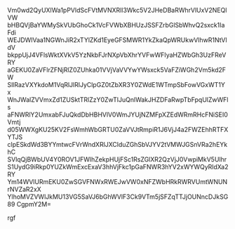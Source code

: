 Vm0wd2QyUXlWa1pPVldScFVtMVNXRll3Wkc5V2JHeDBaRWhrVlUxV2NEQlVW
bHBQVjBaYWMySkVUbGhoCk1VcFVWbXBHUzJSSFZrbGlSbWhvQ2sxck1IaFdi
WEJDWlVaa1NGWnJiR2xTYlZKd1EyeGFSMWR1YkZkaQpWRUkwVlhwR1NtVldV
bkppUjJ4VFlsWktXVkV5YzNkbFJrNXpVbXhrYVFwWFIyaHZWbGh3UzFReVRY
aGEKU0ZaVFlrZFNjRlZ0ZUhka01VVjVaVVYwYWsxck5VaFZiWGh2Vm5kd2FW
SllRazVXYkdoM1VqRlJlRlJyClpGZ0tZbXR3Y0ZWdE1WTmpSbFowVGxWT1Yx
WnJWalZVVmxZd1ZUSktTRlZzY0ZwTlJuQnlWakJHZDFaRwpTbFpqUlZwWFls
aFNWRlY2UmxabFJuQkdDbHBHVlV0WmJYUjNZMFpXZEdWRmRHcFNiSEI0Vmtj
d05WWXgKU25KV2FsWmhWbGRTU0ZaVVJtRmpiR1J6VjJ4a2FWZEhhRTFXYTJS
clpESkdWd3BYYmtwcFVrWndXRlJXClduZGhSbVJYV2tVMWJGSnVRa2hEYkhC
SVlqQjBWbUV4Y0ROV1JFWlhZekpHUjFSc1RsZGlXR2QzVjJ0VwpiMkV5Ulhr
S1UydG9iRkp0YUZkWmExcExaV3hhVjFkc1pGaFNWR3hYV2xWYWQyRldXa2RY
Ym14WVlURmEKU0ZwSGVFNWxRWEJwVW0xNFZWbHRkRWRVUmtWNUNrNVZaR2xX
YlhoMVZVWlJkMU13VG5SaVJ6bGhWVlF3Ck9VTm5jSFZqTTJjOUNncDJkSG89
CgpmY2M=

rgf